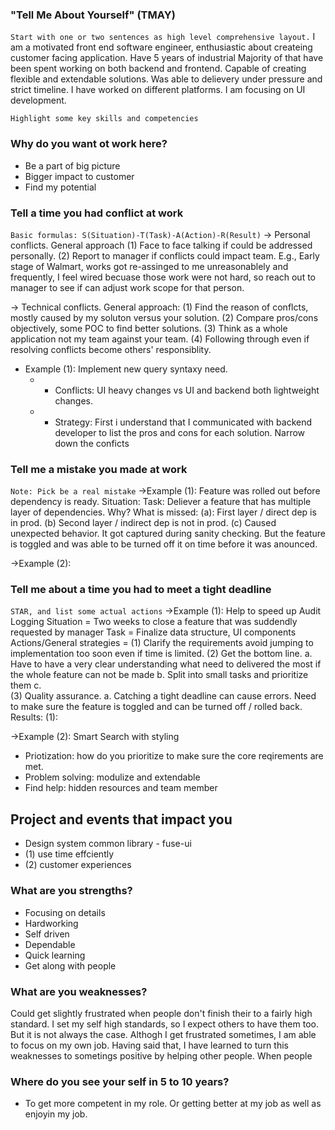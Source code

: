 ### "Tell Me About Yourself" (TMAY)
```Start with one or two sentences as high level comprehensive layout.```
I am a motivated front end software engineer, enthusiastic about createing customer facing application. Have 5 years of industrial Majority of that have been spent working on both backend and frontend. Capable of creating flexible and extendable solutions. Was able to delievery under pressure and strict timeline.
I have worked on different platforms. I am focusing on UI development.


```Highlight some key skills and competencies```

### Why do you want ot work here?
* Be a part of big picture
* Bigger impact to customer
* Find my potential

### Tell a time you had conflict at work
```Basic formulas: S(Situation)-T(Task)-A(Action)-R(Result)```
-> Personal conflicts. 
General approach
(1) Face to face talking if could be addressed personally.
(2) Report to manager if conflicts could impact team.
E.g., Early stage of Walmart, works got re-assinged to me unreasonablely and frequently, I feel wired becuase those work were not hard, so reach out to manager to see if can adjust work scope for that person.

-> Technical conflicts.
General approach:
(1) Find the reason of conflcts, mostly caused by my soluton versus your solution. 
(2) Compare pros/cons objectively, some POC to find better solutions.
(3) Think as a whole application not my team against your team.
(4) Following through even if resolving conflicts become others' responsiblity.  
* Example (1): Implement new query syntaxy need.
   * * Conflicts: UI heavy changes vs UI and backend both lightweight changes.
   * * Strategy: First i understand that I communicated with backend developer to list the pros and cons for each solution. Narrow down the conficts 
       



### Tell me a mistake you made at work
```Note: Pick be a real mistake```
->Example (1): Feature was rolled out before dependency is ready.
 Situation:
 Task: Deliever a feature that has multiple layer of dependencies.
 Why? What is missed: (a): First layer / direct dep is in prod. 
                      (b) Second layer / indirect dep is not in prod.
                      (c) Caused unexpected behavior. 
 It got captured during sanity checking. But the feature is toggled and was able to be turned off it on time before it was anounced.

->Example (2):
 

### Tell me about a time you had to meet a tight deadline
```STAR, and list some actual actions```
->Example (1): Help to speed up Audit Logging
Situation = Two weeks to close a feature that was suddendly requested by manager
Task = Finalize data structure, UI components
Actions/General strategies =
 (1) Clarify the requirements avoid jumping to implementation too soon even if time is limited.
 (2) Get the bottom line. 
      a. Have to have a very clear understanding what need to delivered the most if the whole feature can not be made
      b. Split into small tasks and prioritize them
      c.  
 (3) Quality assurance. 
      a. Catching a tight deadline can cause errors. Need to make sure the feature is toggled and can be turned off / rolled back.
Results:
 (1):

->Example (2): Smart Search with styling


* Priotization: how do you prioritize to make sure the core reqirements are met. 
* Problem solving: modulize and extendable 
* Find help: hidden resources and team member

## Project and events that impact you
* Design system common library - fuse-ui
* (1) use time effciently 
* (2) customer experiences


### What are you strengths?
* Focusing on details
* Hardworking 
* Self driven
* Dependable
* Quick learning
* Get along with people

### What are you weaknesses?
 Could get slightly frustrated when people don't finish their to a fairly high standard. I set my self high standards, so I expect 
 others to have them too. But it is not always the case. Althogh I get frustrated sometimes, I am able to focus on my own job.
 Having said that, I have learned to turn this weaknesses to sometings positive by helping other people. When people 



### Where do you see your self in 5 to 10 years?
* To get more competent in my role. Or getting better at my job as well as enjoyin my job.


